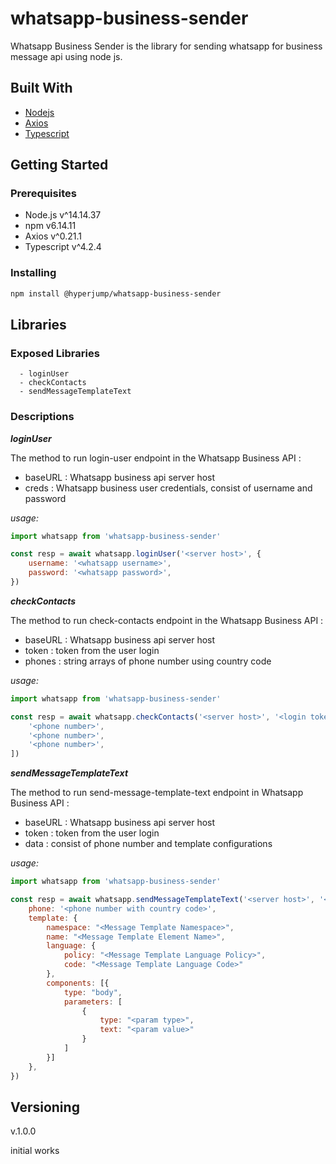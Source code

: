 # **whatsapp-business-sender**

Whatsapp Business Sender is the library for sending whatsapp for business message api using node js.

## **Built With**

* [Nodejs](https://nodejs.org/en/)
* [Axios](https://github.com/axios/axios)
* [Typescript](https://www.typescriptlang.org)

## **Getting Started**

### Prerequisites

- Node.js v^14.14.37
- npm v6.14.11
- Axios v^0.21.1
- Typescript v^4.2.4


### Installing

```bash
npm install @hyperjump/whatsapp-business-sender
```

## **Libraries**

### Exposed Libraries
~~~
  - loginUser
  - checkContacts
  - sendMessageTemplateText
~~~


### Descriptions

**_loginUser_**

  The method to run login-user endpoint in the Whatsapp Business API :

  - baseURL : Whatsapp business api server host
  - creds : Whatsapp business user credentials, consist of username and password

*usage:*
```js
import whatsapp from 'whatsapp-business-sender'

const resp = await whatsapp.loginUser('<server host>', {
    username: '<whatsapp username>',
    password: '<whatsapp password>',
})
```

**_checkContacts_**

  The method to run check-contacts endpoint in the Whatsapp Business API :

  - baseURL : Whatsapp business api server host
  - token : token from the user login
  - phones : string arrays of phone number using country code

*usage:*
```js
import whatsapp from 'whatsapp-business-sender'

const resp = await whatsapp.checkContacts('<server host>', '<login token>', [
    '<phone number>',
    '<phone number>', 
    '<phone number>',
])
```

**_sendMessageTemplateText_**

  The method to run send-message-template-text endpoint in Whatsapp Business API :

  - baseURL : Whatsapp business api server host
  - token : token from the user login 
  - data : consist of phone number and template configurations

*usage:*
```js
import whatsapp from 'whatsapp-business-sender'

const resp = await whatsapp.sendMessageTemplateText('<server host>', '<login token>', {
    phone: '<phone number with country code>',
    template: {
        namespace: "<Message Template Namespace>",
        name: "<Message Template Element Name>",
        language: {
            policy: "<Message Template Language Policy>",
            code: "<Message Template Language Code>"
        },
        components: [{
            type: "body",
            parameters: [
                {
                    type: "<param type>",
                    text: "<param value>"
                }
            ]
        }]
    },
})
```

## **Versioning**

v.1.0.0

initial works
